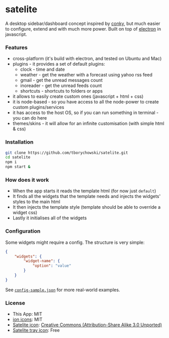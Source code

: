 # satelite

A desktop sidebar/dashboard concept inspired by [conky](https://github.com/brndnmtthws/conky), but much easier to configure, extend and with much more power. Built on top of [electron](http://electron.atom.io/) in javascript.

### Features
- cross-platform (it's build with electron, and tested on Ubuntu and Mac)
- plugins - it provides a set of default plugins:
   - clock - time and date
   - weather - get the weather with a forecast using yahoo rss feed
   - gmail - get the unread messages count
   - inoreader - get the unread feeds count
   - shortcuts - shortcuts to folders or apps
- it allows to easily create custom ones (javascript + html + css)
- it is node-based - so you have access to all the node-power to create custom plugins/services
- it has access to the host OS, so if you can run something in terminal - you can do here 
- themes/skins - it will allow for an infinite customisation (with simple html & css)

### Installation
```sh
git clone https://github.com/tborychowski/satelite.git
cd satelite
npm i
npm start &
```

### How does it work
- When the app starts it reads the template html (for now just `default`)
- It finds all the widgets that the template needs and injects the widgets' styles to the main html
- It then injects the template style (template should be able to override a widget css)
- Lastly it initialises all of the widgets


### Configuration
Some widgets might require a config. The structure is very simple:
```json
{
	"widgets": {
		"widget-name": {
			"option": "value"
		}
	}
}
```
See [`config-sample.json`](https://github.com/tborychowski/satelite/blob/master/config-sample.json) for more real-world examples.




### License
- This App: MIT
- [ion icons](http://ionicons.com/): MIT
- [Satelite icon](https://www.iconfinder.com/icons/531906/antenna_building_communication_radar_satelite_icon#size=128): [Creative Commons (Attribution-Share Alike 3.0 Unported)](http://creativecommons.org/licenses/by-sa/3.0/)
- [Satelite tray icon](https://www.iconfinder.com/icons/322495/satelite_icon#size=128): Free